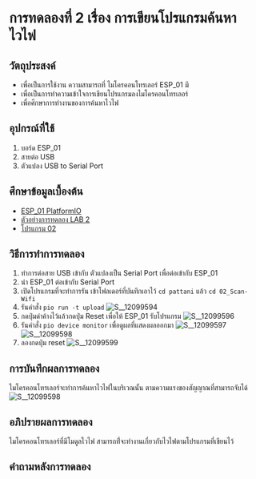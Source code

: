 # การทดลองที่ 2 เรื่อง การเขียนโปรแกรมค้นหาไวไฟ  
## วัตถุประสงค์ 
  * เพื่อเป็นการใช้งาน ความสามารถที่ ไมโครคอนโทรเลอร์ ESP_01 มี
  * เพื่อเป็นการทำความเข้าใจการเขียนโปรแกรมลงไมโครคอนโทรเลอร์
  * เพื่อศึกษาการทำงานของการค้นหาไวไฟ
## อุปกรณ์ที่ใช้ 
  1. บอร์ด ESP_01
  2. สายต่อ USB
  3. ตัวแปลง USB to Serial Port 
## ศึกษาข้อมูลเบื้องต้น
  * [ESP_01 PlatformIO](https://docs.platformio.org/en/latest/boards/espressif8266/esp01.html)
  * [ตัวอย่างการทดลอง LAB 2](https://youtu.be/yBjab0UNuB8)
  * [โปรแกรม 02](https://github.com/bundit-srihin/lab63b/tree/main/examples/02_Scan-Wifi)
## วิธีการทำการทดลอง 
  1. ทำการต่อสาย USB เข้ากับ ตัวแปลงเป็น Serial Port เพื่อต่อเข้ากับ ESP_01
  2. นำ ESP_01 ต่อเข้ากับ Serial Port
  3. เปิดโปรแกรมที่จะทำการรัน เข้าโฟลเดอร์ที่บันทึกเอาไว้ `cd pattani` แล้ว `cd 02_Scan-Wifi`
  4. รันคำสั่ง `pio run -t upload`
![S__12099594](https://user-images.githubusercontent.com/80879119/111988217-c8ecda00-8b42-11eb-9fb2-69a3315d0013.jpg)
  5. กดปุ่มดำค้างไว้แล้วกดปุ่ม Reset เพื่อให้ ESP_01 รับโปรแกรม
![S__12099596](https://user-images.githubusercontent.com/80879119/111988264-dd30d700-8b42-11eb-9e62-d6fbf365755c.jpg)
  6. รันคำสั่ง `pio device monitor` เพื่อดูผลที่แสดงผลออกมา
![S__12099597](https://user-images.githubusercontent.com/80879119/111988329-f46fc480-8b42-11eb-851c-d2fd02a292a3.jpg)
![S__12099598](https://user-images.githubusercontent.com/80879119/111988393-081b2b00-8b43-11eb-9141-67f770ae1d66.jpg)
  7. ลองกดปุ่ม reset 
![S__12099599](https://user-images.githubusercontent.com/80879119/111988397-09e4ee80-8b43-11eb-87c5-4ce2b275e26e.jpg)
## การบันทึกผลการทดลอง
 ไมโครคอนโทรเลอร์จะทำการค้นหาไวไฟในบริเวณนั้น ตามความแรงของสัญญาณที่สามารถจับได้
![S__12099598](https://user-images.githubusercontent.com/80879119/111988393-081b2b00-8b43-11eb-9141-67f770ae1d66.jpg)
## อภิปรายผลการทดลอง 
 ไมโครคอนโทรเลอร์ที่มีโมดูลไวไฟ สามารถที่่จะทำงานเกี่ยวกับไวไฟตามโปรแกรมที่เขียนไว้
## คำถามหลังการทดลอง 
